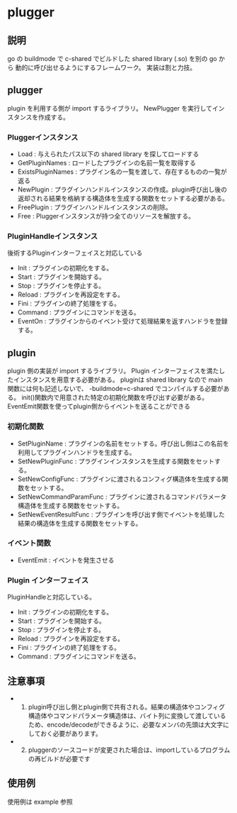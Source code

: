 # plugger

## 説明
go の buildmode で c-shared でビルドした shared library (.so) を別の go から 動的に呼び出せるようにするフレームワーク。
実装は割と力技。

## plugger
plugin を利用する側が import するライブラリ。 NewPlugger を実行してインスタンスを作成する。

### Pluggerインスタンス

- Load : 与えられたパス以下の shared library を探してロードする
- GetPluginNames : ロードしたプラグインの名前一覧を取得する
- ExistsPluginNames : プラグイン名の一覧を渡して、存在するものの一覧が返る
- NewPlugin  : プラグインハンドルインスタンスの作成。plugin呼び出し後の返却される結果を格納する構造体を生成する関数をセットする必要がある。
- FreePlugin : プラグインハンドルインスタンスの削除。
- Free       : Pluggerインスタンスが持つ全てのリソースを解放する。

### PluginHandleインスタンス
後術するPluginインターフェイスと対応している

- Init    : プラグインの初期化をする。
- Start   : プラグインを開始する。
- Stop    : プラグインを停止する。
- Reload  : プラグインを再設定をする。
- Fini    : プラグインの終了処理をする。
- Command : プラグインにコマンドを送る。
- EventOn : プラグインからのイベント受けて処理結果を返すハンドラを登録する。

## plugin
plugin 側の実装が import するライブラリ。 Plugin インターフェイスを満たしたインスタンスを用意する必要がある。
pluginは shared library なので main 関数には何も記述しないで、 -buildmode=c-shared でコンパイルする必要がある。
init()関数内で用意された特定の初期化関数を呼び出す必要がある。
EventEmit関数を使ってplugin側からイベントを送ることができる

### 初期化関数

- SetPluginName          : プラグインの名前をセットする。呼び出し側はこの名前を利用してプラグインハンドラを生成する。
- SetNewPluginFunc       : プラグインインスタンスを生成する関数をセットする。
- SetNewConfigFunc       : プラグインに渡されるコンフィグ構造体を生成する関数をセットする。
- SetNewCommandParamFunc : プラグインに渡されるコマンドパラメータ構造体を生成する関数をセットする。
- SetNewEventResultFunc  : プラグインを呼び出す側でイベントを処理した結果の構造体を生成する関数をセットする。

### イベント関数
- EventEmit : イベントを発生させる

### Plugin インターフェイス
PluginHandleと対応している。

- Init    : プラグインの初期化をする。
- Start   : プラグインを開始する。
- Stop    : プラグインを停止する。
- Reload  : プラグインを再設定をする。
- Fini    : プラグインの終了処理をする。
- Command : プラグインにコマンドを送る。
 
## 注意事項
- 1. plugin呼び出し側とplugin側で共有される。結果の構造体やコンフィグ構造体やコマンドパラメータ構造体は、バイト列に変換して渡しているため、encode/decodeができるように、必要なメンバの先頭は大文字にしておく必要があります。
- 2. pluggerのソースコードが変更された場合は、importしているプログラムの再ビルドが必要です

## 使用例
使用例は example 参照
